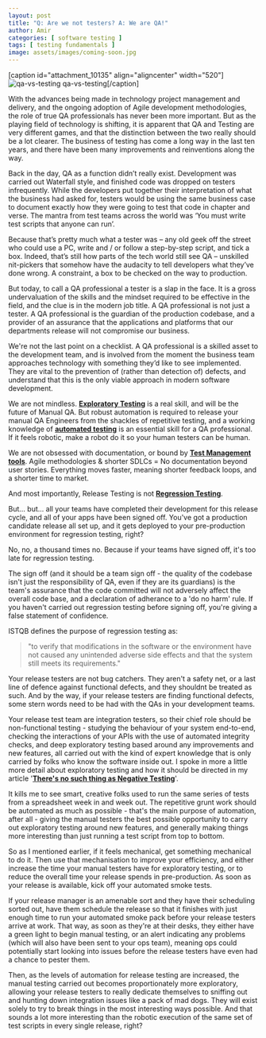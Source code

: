 ```yaml
---
layout: post
title: "Q: Are we not testers? A: We are QA!"
author: Amir
categories: [ software testing ]
tags: [ testing fundamentals ]
image: assets/images/coming-soon.jpg
---
```


[caption id="attachment_10135" align="aligncenter" width="520"]![qa-vs-testing](http://69.164.212.71/wp-content/uploads/2015/03/qa-vs-testing.png) qa-vs-testing[/caption]

With the advances being made in technology project management and delivery, and the ongoing adoption of Agile development methodologies, the role of true QA professionals has never been more important. But as the playing field of technology is shifting, it is apparent that QA and Testing are very different games, and that the distinction between the two really should be a lot clearer. The business of testing has come a long way in the last ten years, and there have been many improvements and reinventions along the way.

Back in the day, QA as a function didn’t really exist. Development was carried out Waterfall style, and finished code was dropped on testers infrequently. While the developers put together their interpretation of what the business had asked for, testers would be using the same business case to document exactly how they were going to test that code in chapter and verse. The mantra from test teams across the world was ‘You must write test scripts that anyone can run’.

Because that’s pretty much what a tester was – any old geek off the street who could use a PC, write and / or follow a step-by-step script, and tick a box. Indeed, that’s still how parts of the tech world still see QA – unskilled nit-pickers that somehow have the audacity to tell developers what they’ve done wrong. A constraint, a box to be checked on the way to production.

But today, to call a QA professional a tester is a slap in the face. It is a gross undervaluation of the skills and the mindset required to be effective in the field, and the clue is in the modern job title. A QA professional is not just a tester. A QA professional is the guardian of the production codebase, and a provider of an assurance that the applications and platforms that our departments release will not compromise our business.

We're not the last point on a checklist. A QA professional is a skilled asset to the development team, and is involved from the moment the business team approaches technology with something they’d like to see implemented. They are vital to the prevention of (rather than detection of) defects, and understand that this is the only viable approach in modern software development.

We are not mindless. **[Exploratory Testing](http://www.testingexcellence.com/exploratory-testing/ "Exploratory Testing")** is a real skill, and will be the future of Manual QA. But robust automation is required to release your manual QA Engineers from the shackles of repetitive testing, and a working knowledge of **[automated testing](http://www.testingexcellence.com/test-automation-tips-best-practices/ "Automated Testing Tips and Best Practices")** is an essential skill for a QA professional. If it feels robotic, make a robot do it so your human testers can be human.

We are not obsessed with documentation, or bound by **[Test Management tools](http://www.testingexcellence.com/testing-tools/test-management-tools/ "Test Management Tools")**. Agile methodologies & shorter SDLCs = No documentation beyond user stories. Everything moves faster, meaning shorter feedback loops, and a shorter time to market.

And most importantly, Release Testing is not **[Regression Testing](http://www.testingexcellence.com/regression-testing/ "Regression Testing")**.

But... but... all your teams have completed their development for this release cycle, and all of your apps have been signed off. You've got a production candidate release all set up, and it gets deployed to your pre-production environment for regression testing, right?

No, no, a thousand times no. Because if your teams have signed off, it's too late for regression testing.

The sign off (and it should be a team sign off - the quality of the codebase isn't just the responsibility of QA, even if they are its guardians) is the team's assurance that the code committed will not adversely affect the overall code base, and a declaration of adherance to a 'do no harm' rule. If you haven't carried out regression testing before signing off, you're giving a false statement of confidence.

ISTQB defines the purpose of regression testing as:

> "to verify that modifications in the software or the environment have not caused any unintended adverse side effects and that the system still meets its requirements."

Your release testers are not bug catchers. They aren't a safety net, or a last line of defence against functional defects, and they shouldnt be treated as such. And by the way, if your release testers are finding functional defects, some stern words need to be had with the QAs in your development teams.

Your release test team are integration testers, so their chief role should be non-functional testing - studying the behaviour of your system end-to-end, checking the interactions of your APIs with the use of automated integrity checks, and deep exploratory testing based around any improvements and new features, all carried out with the kind of expert knowledge that is only carried by folks who know the software inside out. I spoke in more a little more detail about exploratory testing and how it should be directed in my article '**[There's no such thing as Negative Testing](http://www.testingexcellence.com/no-thing-negative-testing/ "No such thing as negative testing")**'.

It kills me to see smart, creative folks used to run the same series of tests from a spreadsheet week in and week out. The repetitive grunt work should be automated as much as possible - that's the main purpose of automation, after all - giving the manual testers the best possible opportunity to carry out exploratory testing around new features, and generally making things more interesting than just running a test script from top to bottom.

So as I mentioned earlier, if it feels mechanical, get something mechanical to do it. Then use that mechanisation to improve your efficiency, and either increase the time your manual testers have for exploratory testing, or to reduce the overall time your release spends in pre-production. As soon as your release is available, kick off your automated smoke tests.

If your release manager is an amenable sort and they have their scheduling sorted out, have them schedule the release so that it finishes with just enough time to run your automated smoke pack before your release testers arrive at work. That way, as soon as they're at their desks, they either have a green light to begin manual testing, or an alert indicating any problems (which will also have been sent to your ops team), meaning ops could potentially start looking into issues before the release testers have even had a chance to pester them.

Then, as the levels of automation for release testing are increased, the manual testing carried out becomes proportionately more exploratory, allowing your release testers to really dedicate themselves to sniffing out and hunting down integration issues like a pack of mad dogs. They will exist solely to try to break things in the most interesting ways possible. And that sounds a lot more interesting than the robotic execution of the same set of test scripts in every single release, right?